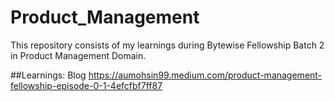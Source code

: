 # Product_Management
This repository consists of my learnings during Bytewise Fellowship Batch 2 in Product Management Domain.

##Learnings:
Blog https://aumohsin99.medium.com/product-management-fellowship-episode-0-1-4efcfbf7ff87

